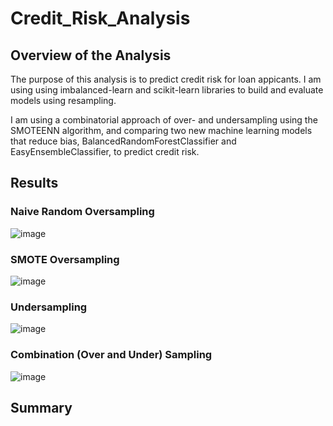 # Credit_Risk_Analysis

## Overview of the Analysis

The purpose of this analysis is to predict credit risk for loan appicants. I am using using imbalanced-learn and scikit-learn libraries to build and evaluate models using resampling. 

I am using a combinatorial approach of over- and undersampling using the SMOTEENN algorithm, and comparing two new machine learning models that reduce bias, BalancedRandomForestClassifier and EasyEnsembleClassifier, to predict credit risk.


## Results

### Naive Random Oversampling
![image](https://user-images.githubusercontent.com/97486216/177077704-3f249afc-4aad-492a-9d71-d888d36df77d.png)

### SMOTE Oversampling
![image](https://user-images.githubusercontent.com/97486216/177077853-7b977d1a-eb94-4b74-badc-1c475d1b5150.png)

### Undersampling
![image](https://user-images.githubusercontent.com/97486216/177077959-3e04c3d6-d5c8-40b4-8f74-002dfd949630.png)

### Combination (Over and Under) Sampling

![image](https://user-images.githubusercontent.com/97486216/177078081-2eb1b070-72b8-4123-ba28-55ea37f11c71.png)


## Summary

